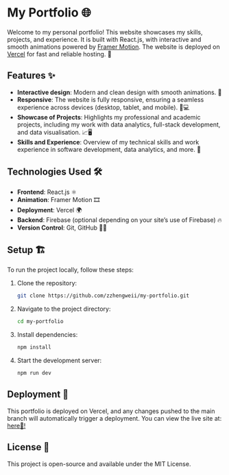 # My Portfolio 🌐

Welcome to my personal portfolio! This website showcases my skills, projects, and experience. It is built with React.js, with interactive and smooth animations powered by [Framer Motion](https://www.framer.com/motion/). The website is deployed on [Vercel](https://vercel.com/) for fast and reliable hosting. 🚀

## Features ✨
- **Interactive design**: Modern and clean design with smooth animations. 🎨
- **Responsive**: The website is fully responsive, ensuring a seamless experience across devices (desktop, tablet, and mobile). 📱💻
- **Showcase of Projects**: Highlights my professional and academic projects, including my work with data analytics, full-stack development, and data visualisation. 📈🖥️
- **Skills and Experience**: Overview of my technical skills and work experience in software development, data analytics, and more. 💼

## Technologies Used 🛠️
- **Frontend**: React.js ⚛️
- **Animation**: Framer Motion 🎞️
- **Deployment**: Vercel 🌍
- **Backend**: Firebase (optional depending on your site’s use of Firebase) 🔥
- **Version Control**: Git, GitHub 🧑‍💻

## Setup 🏗️

To run the project locally, follow these steps:

1. Clone the repository:
   ```bash
   git clone https://github.com/zzhengweii/my-portfolio.git
   ```
2. Navigate to the project directory:
   ```bash
   cd my-portfolio
   ```
3.  Install dependencies:
     ```bash
     npm install
     ```
4.  Start the development server:
     ```bash
     npm run dev
     ```
## Deployment 🚀
This portfolio is deployed on Vercel, and any changes pushed to the main branch will automatically trigger a deployment. You can view the live site at:
[here🌟!](https://owzhengwei.vercel.app/)

## License 📜
This project is open-source and available under the MIT License.
    

